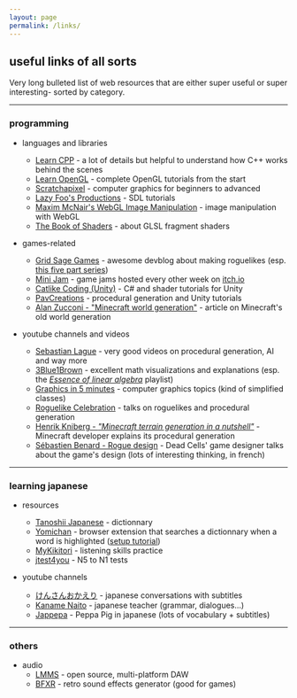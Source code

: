 ```yaml
---
layout: page
permalink: /links/
---
```


## useful links of all sorts

Very long bulleted list of web resources that are either super useful or super interesting- sorted by category.

---

### programming

* languages and libraries

    * [Learn CPP](https://www.learncpp.com/) - a lot of details but helpful to understand how C++ works behind the scenes
    * [Learn OpenGL](https://learnopengl.com/) - complete OpenGL tutorials from the start
    * [Scratchapixel](https://www.scratchapixel.com/) - computer graphics for beginners to advanced
    * [Lazy Foo's Productions](https://lazyfoo.net/tutorials/SDL/index.php) - SDL tutorials
    * [Maxim McNair's WebGL Image Manipulation](https://maximmcnair.com/p/webgl-setup) - image manipulation with WebGL
    * [The Book of Shaders](https://thebookofshaders.com/) - about GLSL fragment shaders

* games-related

    * [Grid Sage Games](https://www.gridsagegames.com/blog/) - awesome devblog about making roguelikes (esp. [this five part series](https://www.gridsagegames.com/blog/2014/06/procedural-map-generation/))
    * [Mini Jam](https://minijamofficial.com/) - game jams hosted every other week on [itch.io](https://itch.io/)
    * [Catlike Coding (Unity)](https://catlikecoding.com/unity/tutorials/) - C# and shader tutorials for Unity
    * [PavCreations](https://pavcreations.com/procedural-generation-of-2d-maps-in-unity/) - procedural generation and Unity tutorials
    * [Alan Zucconi - "Minecraft world generation"](https://www.alanzucconi.com/2022/06/05/minecraft-world-generation/) - article on Minecraft's old world generation

* youtube channels and videos

    * [Sebastian Lague](https://www.youtube.com/c/SebastianLague) - very good videos on procedural generation, AI and way more
    * [3Blue1Brown](https://www.youtube.com/c/3blue1brown) - excellent math visualizations and explanations (esp. the [*Essence of linear algebra*](https://www.youtube.com/watch?v=kjBOesZCoqc&list=PLZHQObOWTQDPD3MizzM2xVFitgF8hE_ab) playlist)
    * [Graphics in 5 minutes](https://www.youtube.com/playlist?list=PLWfDJ5nla8UpwShx-lzLJqcp575fKpsSO) - computer graphics topics (kind of simplified classes)
    * [Roguelike Celebration](https://www.youtube.com/@roguelikecelebration) - talks on roguelikes and procedural generation
    * [Henrik Kniberg - *"Minecraft terrain generation in a nutshell"*](https://www.youtube.com/watch?v=CSa5O6knuwI) - Minecraft developer explains its procedural generation
    * [Sébastien Benard - Rogue design](https://www.youtube.com/watch?v=eMk2ezEqQno) - Dead Cells' game designer talks about the game's design (lots of interesting thinking, in french)
    
---

### learning japanese

* resources
    * [Tanoshii Japanese](https://www.tanoshiijapanese.com/dictionary/) - dictionnary
    * [Yomichan](https://addons.mozilla.org/en-GB/firefox/addon/yomitan/) - browser extension that searches a dictionnary when a word is highlighted ([setup tutorial](https://learnjapanese.moe/yomichan/))
    * [MyKikitori](https://www.mykikitori.com/) - listening skills practice
    * [jtest4you](https://japanesetest4you.com/) - N5 to N1 tests

* youtube channels
    * [けんさんおかえり](https://www.youtube.com/@kensanokaeri) - japanese conversations with subtitles
    * [Kaname Naito](https://www.youtube.com/@kanamenaito) - japanese teacher (grammar, dialogues...)
    * [Jappepa](https://www.youtube.com/@jappeppa8045) - Peppa Pig in japanese (lots of vocabulary + subtitles)

---

### others

* audio
   * [LMMS](https://lmms.io/) - open source, multi-platform DAW
   * [BFXR](https://www.bfxr.net/) - retro sound effects generator (good for games)
    
<!-- https://dollmaker.nunodoll.com/plushie/ -->

<!-- https://iquilezles.org/
https://prideout.net/blog/distance_fields/ -->
